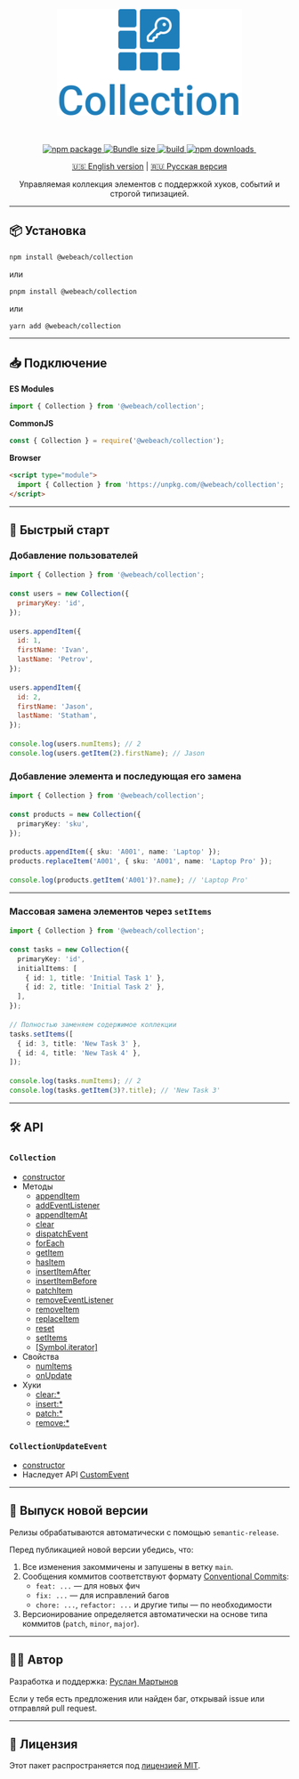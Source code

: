 <div align="center">
  <img alt="Collection" src="./assets/logo.svg" height="192">
  <br><br><br>
  <p>
    <a href="https://www.npmjs.com/package/@webeach/collection">
       <img src="https://img.shields.io/npm/v/@webeach/collection.svg?color=104F85&labelColor=1E7EBA" alt="npm package" />
    </a>
    <a href="https://www.npmjs.com/package/@webeach/collection">
      <img src="https://img.shields.io/bundlephobia/minzip/@webeach/collection?label=size&color=104F85&labelColor=1E7EBA" alt="Bundle size" />
    </a>
    <a href="https://github.com/webeach/collection/actions/workflows/ci.yml">
      <img src="https://img.shields.io/github/actions/workflow/status/molefrog/wouter/size.yml?color=104F85&labelColor=1E7EBA" alt="build" />
    </a>
    <a href="https://www.npmjs.com/package/@webeach/collection">
      <img src="https://img.shields.io/npm/dm/@webeach/collection.svg?color=104F85&labelColor=1E7EBA" alt="npm downloads" />
    </a>
    <img src="https://img.shields.io/coderabbit/prs/github/webeach/collection?utm_source=oss&utm_medium=github&utm_campaign=webeach%2Fcollection&labelColor=1E7EBA&color=104F85&link=https%3A%2F%2Fcoderabbit.ai&label=CodeRabbit+Reviews" alt="">
  </p>
  <p><a href="./README.md">🇺🇸 English version</a> | <a href="./README.ru.md">🇷🇺 Русская версия</a></p>
  <p>Управляемая коллекция элементов с поддержкой хуков, событий и строгой типизацией.</p>
</div>

---

## 📦 Установка

```bash
npm install @webeach/collection
```

или

```bash
pnpm install @webeach/collection
```

или

```bash
yarn add @webeach/collection
```

---

## 📥 Подключение

**ES Modules**

```ts
import { Collection } from '@webeach/collection';
```

**CommonJS**

```ts
const { Collection } = require('@webeach/collection');
```

**Browser**

```html
<script type="module">
  import { Collection } from 'https://unpkg.com/@webeach/collection';
</script>
```

---

## 🚀 Быстрый старт

### Добавление пользователей

```js
import { Collection } from '@webeach/collection';

const users = new Collection({
  primaryKey: 'id',
});

users.appendItem({
  id: 1,
  firstName: 'Ivan',
  lastName: 'Petrov',
});

users.appendItem({
  id: 2,
  firstName: 'Jason',
  lastName: 'Statham',
});

console.log(users.numItems); // 2
console.log(users.getItem(2).firstName); // Jason
```

### Добавление элемента и последующая его замена

```ts
import { Collection } from '@webeach/collection';

const products = new Collection({
  primaryKey: 'sku',
});

products.appendItem({ sku: 'A001', name: 'Laptop' });
products.replaceItem('A001', { sku: 'A001', name: 'Laptop Pro' });

console.log(products.getItem('A001')?.name); // 'Laptop Pro'
```

---

### Массовая замена элементов через `setItems`

```ts
import { Collection } from '@webeach/collection';

const tasks = new Collection({
  primaryKey: 'id',
  initialItems: [
    { id: 1, title: 'Initial Task 1' },
    { id: 2, title: 'Initial Task 2' },
  ],
});

// Полностью заменяем содержимое коллекции
tasks.setItems([
  { id: 3, title: 'New Task 3' },
  { id: 4, title: 'New Task 4' },
]);

console.log(tasks.numItems); // 2
console.log(tasks.getItem(3)?.title); // 'New Task 3'
```

---

## 🛠 API

### `Collection`

+ [constructor](./docs/ru/Collection/constructor.md)
+ Методы
  + [appendItem](./docs/ru/Collection/methods/appendItem.md)
  + [addEventListener](https://developer.mozilla.org/ru/docs/Web/API/EventTarget/addEventListener)
  + [appendItemAt](./docs/ru/Collection/methods/appendItemAt.md)
  + [clear](./docs/ru/Collection/methods/clear.md)
  + [dispatchEvent](https://developer.mozilla.org/ru/docs/Web/API/EventTarget/dispatchEvent)
  + [forEach](./docs/ru/Collection/methods/forEach.md)
  + [getItem](./docs/ru/Collection/methods/getItem.md)
  + [hasItem](./docs/ru/Collection/methods/hasItem.md)
  + [insertItemAfter](./docs/ru/Collection/methods/insertItemAfter.md)
  + [insertItemBefore](./docs/ru/Collection/methods/insertItemBefore.md)
  + [patchItem](./docs/ru/Collection/methods/patchItem.md)
  + [removeEventListener](https://developer.mozilla.org/ru/docs/Web/API/EventTarget/removeEventListener)
  + [removeItem](./docs/ru/Collection/methods/removeItem.md)
  + [replaceItem](./docs/ru/Collection/methods/replaceItem.md)
  + [reset](./docs/ru/Collection/methods/reset.md)
  + [setItems](./docs/ru/Collection/methods/setItems.md)
  + [\[Symbol.iterator\]](./docs/ru/Collection/methods/[Symbol.iterator].md)
+ Свойства
  + [numItems](./docs/ru/Collection/properties/numItems.md)
  + [onUpdate](./docs/ru/Collection/properties/onUpdate.md)
+ Хуки
  + [clear:*](./docs/ru/Collection/hooks/clear.md)
  + [insert:*](./docs/ru/Collection/hooks/insert.md)
  + [patch:*](./docs/ru/Collection/hooks/patch.md)
  + [remove:*](./docs/ru/Collection/hooks/remove.md)

### `CollectionUpdateEvent`

+ [constructor](./docs/ru/CollectionUpdateEvent/constructor.md)
+ Наследует API [CustomEvent](https://developer.mozilla.org/en-US/docs/Web/API/CustomEvent/CustomEvent)

---

## 🔖 Выпуск новой версии

Релизы обрабатываются автоматически с помощью `semantic-release`.

Перед публикацией новой версии убедись, что:

1. Все изменения закоммичены и запушены в ветку `main`.
2. Сообщения коммитов соответствуют формату [Conventional Commits](https://www.conventionalcommits.org/ru/v1.0.0/):
   - `feat: ...` — для новых фич
   - `fix: ...` — для исправлений багов
   - `chore: ...`, `refactor: ...` и другие типы — по необходимости
3. Версионирование определяется автоматически на основе типа коммитов (`patch`, `minor`, `major`).

---

## 👨‍💻 Автор

Разработка и поддержка: [Руслан Мартынов](https://github.com/ruslan-mart)

Если у тебя есть предложения или найден баг, открывай issue или отправляй pull request.

---

## 📄 Лицензия

Этот пакет распространяется под [лицензией MIT](./LICENSE).
